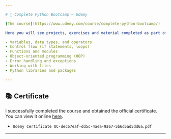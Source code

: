 ```yaml
---

# 🐍 Complete Python Bootcamp – Udemy

[The course](https://www.udemy.com/course/complete-python-bootcamp/)

Here you will see projects, exercises and material completed as part of the **Complete Python Bootcamp** course on Udemy. Throughout the course, I have covered topics ranging from Python basics to advanced concepts, including:

- Variables, data types, and operators
- Control flow (if statements, loops)
- Functions and modules
- Object-oriented programming (OOP)
- Error handling and exceptions
- Working with files
- Python libraries and packages

---
```


## 📚 Certificate

I successfully completed the course and obtained the official certificate. You can view it online [here](https://www.udemy.com/certificate/UC-dec67eaf-dd5c-4aea-9267-5b6d5ad5dd6a/).

- `Udemy Certificate UC-dec67eaf-dd5c-4aea-9267-5b6d5ad5dd6a.pdf`

---